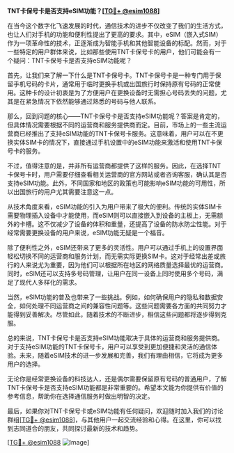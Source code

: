 **TNT卡保号卡是否支持eSIM功能？[[TG💪+ @esim1088](https://t.me/s/esim1088)]**

在当今这个数字化飞速发展的时代，通信技术的进步不仅改变了我们的生活方式，也让人们对手机的功能和便利性提出了更高的要求。其中，eSIM（嵌入式SIM）作为一项革命性的技术，正逐渐成为智能手机和其他智能设备的标配。然而，对于一些特定的用户群体来说，比如那些使用TNT卡保号卡的用户，他们可能会有一个疑问：TNT卡保号卡是否支持eSIM功能呢？

首先，让我们来了解一下什么是TNT卡保号卡。TNT卡保号卡是一种专门用于保留手机号码的卡片，通常用于临时更换手机或出国旅行时保持原有号码的正常使用。这种卡的设计初衷是为了方便用户在更换设备时无需担心号码丢失的问题，尤其是在紧急情况下依然能够通过熟悉的号码与他人联系。

那么，回到问题的核心——TNT卡保号卡是否支持eSIM功能呢？答案是肯定的，但具体情况需要根据不同的运营商和服务提供商而定。目前，市场上的一些主流运营商已经推出了支持eSIM功能的TNT卡保号卡服务。这意味着，用户可以在不更换实体SIM卡的情况下，直接通过手机设置中的eSIM功能来激活和使用TNT卡保号卡的服务。

不过，值得注意的是，并非所有运营商都提供了这样的服务。因此，在选择TNT卡保号卡时，用户需要仔细查看相关运营商的官方网站或者咨询客服，确认其是否支持eSIM功能。此外，不同国家和地区的政策也可能影响eSIM功能的可用性，所以出国旅行的用户尤其需要注意这一点。

从技术角度来看，eSIM功能的引入为用户带来了极大的便利。传统的实体SIM卡需要物理插入设备中才能使用，而eSIM则可以直接嵌入到设备的主板上，无需额外的卡槽。这不仅减少了设备的体积和重量，还提高了设备的防水防尘性能。对于经常需要更换设备的用户来说，eSIM功能无疑是一个福音。

除了便利性之外，eSIM还带来了更多的灵活性。用户可以通过手机上的设置界面轻松切换不同的运营商和服务计划，而无需实际更换SIM卡。这对于经常出差或旅行的人来说尤为重要，因为他们可以根据所在地区的网络质量选择最优的运营商。同时，eSIM还可以支持多号码管理，让用户在同一设备上同时使用多个号码，满足了现代人多样化的需求。

当然，eSIM功能的普及也带来了一些挑战。例如，如何确保用户的隐私和数据安全，如何处理不同运营商之间的兼容性问题等。这些问题需要各方面的共同努力才能得到妥善解决。尽管如此，随着技术的不断进步，相信这些问题都将逐步得到克服。

总的来说，TNT卡保号卡是否支持eSIM功能取决于具体的运营商和服务提供商。对于支持eSIM功能的TNT卡保号卡，用户可以享受到更加便捷和灵活的通信体验。未来，随着eSIM技术的进一步发展和完善，我们有理由相信，它将成为更多用户的选择。

无论你是经常更换设备的科技达人，还是偶尔需要保留原有号码的普通用户，了解TNT卡保号卡是否支持eSIM功能都是非常重要的。希望本文能为你提供有价值的参考信息，帮助你在选择通信服务时做出明智的决定。

最后，如果你对TNT卡保号卡或eSIM功能有任何疑问，欢迎随时加入我们的讨论群组[[TG💪+ @esim1088](https://t.me/s/esim1088)]，与其他用户一起交流经验和心得。在这里，你可以找到志同道合的朋友，共同探讨最新的技术和趋势。

[[TG💪+ @esim1088](https://t.me/s/esim1088) ![Image](https://i.postimg.cc/4NQfJmqS/Snipaste-2025-05-13-00-14-12.png)]